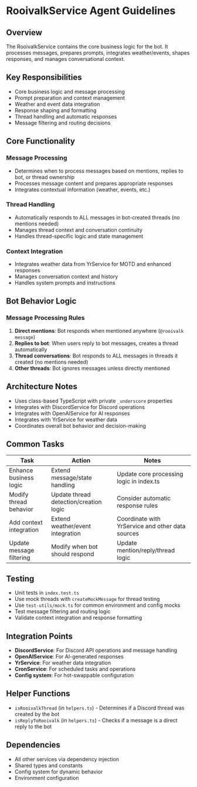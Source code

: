 # RooivalkService Agent Guidelines

## Overview

The RooivalkService contains the core business logic for the bot. It processes messages, prepares prompts, integrates weather/events, shapes responses, and manages conversational context.

## Key Responsibilities

- Core business logic and message processing
- Prompt preparation and context management
- Weather and event data integration
- Response shaping and formatting
- Thread handling and automatic responses
- Message filtering and routing decisions

## Core Functionality

### Message Processing

- Determines when to process messages based on mentions, replies to bot, or thread ownership
- Processes message content and prepares appropriate responses
- Integrates contextual information (weather, events, etc.)

### Thread Handling

- Automatically responds to ALL messages in bot-created threads (no mentions needed)
- Manages thread context and conversation continuity
- Handles thread-specific logic and state management

### Context Integration

- Integrates weather data from YrService for MOTD and enhanced responses
- Manages conversation context and history
- Handles system prompts and instructions

## Bot Behavior Logic

### Message Processing Rules

1. **Direct mentions**: Bot responds when mentioned anywhere (`@rooivalk message`)
2. **Replies to bot**: When users reply to bot messages, creates a thread automatically
3. **Thread conversations**: Bot responds to ALL messages in threads it created (no mentions needed)
4. **Other threads**: Bot ignores messages unless directly mentioned

## Architecture Notes

- Uses class-based TypeScript with private `_underscore` properties
- Integrates with DiscordService for Discord operations
- Integrates with OpenAIService for AI responses
- Integrates with YrService for weather data
- Coordinates overall bot behavior and decision-making

## Common Tasks

| Task                     | Action                                 | Notes                                            |
| ------------------------ | -------------------------------------- | ------------------------------------------------ |
| Enhance business logic   | Extend message/state handling          | Update core processing logic in index.ts         |
| Modify thread behavior   | Update thread detection/creation logic | Consider automatic response rules                |
| Add context integration  | Extend weather/event integration       | Coordinate with YrService and other data sources |
| Update message filtering | Modify when bot should respond         | Update mention/reply/thread logic                |

## Testing

- Unit tests in `index.test.ts`
- Use mock threads with `createMockMessage` for thread testing
- Use `test-utils/mock.ts` for common environment and config mocks
- Test message filtering and routing logic
- Validate context integration and response formatting

## Integration Points

- **DiscordService**: For Discord API operations and message handling
- **OpenAIService**: For AI-generated responses
- **YrService**: For weather data integration
- **CronService**: For scheduled tasks and operations
- **Config system**: For hot-swappable configuration

## Helper Functions

- `isRooivalkThread` (in `helpers.ts`) - Determines if a Discord thread was created by the bot
- `isReplyToRooivalk` (in `helpers.ts`) - Checks if a message is a direct reply to the bot

## Dependencies

- All other services via dependency injection
- Shared types and constants
- Config system for dynamic behavior
- Environment configuration
